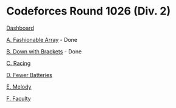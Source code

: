 # Codeforces Round 1026 (Div. 2)

[Dashboard](https://codeforces.com/contest/2110)

[A. Fashionable Array](https://codeforces.com/contest/2110/problem/A) - Done

[B. Down with Brackets](https://codeforces.com/contest/2110/problem/B) - Done

[C. Racing](https://codeforces.com/contest/2110/problem/C)

[D. Fewer Batteries](https://codeforces.com/contest/2110/problem/D)

[E. Melody](https://codeforces.com/contest/2110/problem/E)

[F. Faculty](https://codeforces.com/contest/2110/problem/F)

